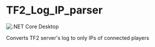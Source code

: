 # TF2_Log_IP_parser
![.NET Core Desktop](https://github.com/jenda2003/TF2_Log_IP_parser/workflows/.NET%20Core%20Desktop/badge.svg)

Converts TF2 server's log to only IPs of connected players
